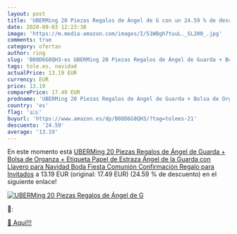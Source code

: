 ```yaml
---
layout: post
title: 'UBERMing 20 Piezas Regalos de Ángel de G con un 24.59 % de descuento'
date: 2020-09-03 12:23:38
image: 'https://m.media-amazon.com/images/I/51WBgh7tuuL._SL200_.jpg'
comments: true
category: ofertas
author: ring
slug: 'B08D6G8QH3-es UBERMing 20 Piezas Regalos de Ángel de Guarda + Bolsa de...'
tags: tole.es, navidad
actualPrice: 13.19 EUR
currency: EUR
price: 13.19
comparePrice: 17.49 EUR
prodname: 'UBERMing 20 Piezas Regalos de Ángel de Guarda + Bolsa de Organza + Etiqueta Papel de Estraza Ángel de la Guarda con Llavero para Navidad Boda Fiesta Comunión Confirmación Regalo para Invitados'
country: 'es'
flag: '🇪🇸'
buyurl: 'https://www.amazon.es/dp/B08D6G8QH3/?tag=tolees-21'
descuento: '24.59'
average: '13.19'
---
```


En este momento está [UBERMing 20 Piezas Regalos de Ángel de Guarda + Bolsa de Organza + Etiqueta Papel de Estraza Ángel de la Guarda con Llavero para Navidad Boda Fiesta Comunión Confirmación Regalo para Invitados](https://www.amazon.es/dp/B08D6G8QH3/?tag=tolees-21) a 13.19 EUR (original: 17.49 EUR) (24.59 %  de descuento) en el siguiente enlace!

[![UBERMing 20 Piezas Regalos de Ángel de G](https://m.media-amazon.com/images/I/51WBgh7tuuL._SL200_.jpg)](https://www.amazon.es/dp/B08D6G8QH3/?tag=tolees-21)

🔎:


[🛒 Aquí!!!](https://www.amazon.es/dp/B08D6G8QH3/?tag=tolees-21)

